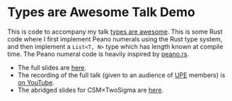 # Types are Awesome Talk Demo

This is code to accompany my talk
[types are awesome](https://hackmd.io/@JlKICFvcQ1OvSlcQCj-4Aw/types-are-awesome#/).
This is some Rust code where I first implement Peano numerals using the Rust
type system, and then implement a `List<T, N>` type which has length known at
compile time. The Peano numeral code is heavily inspired by
[peano.rs](https://github.com/paholg/peano).

- The full slides are [here](https://hackmd.io/@JlKICFvcQ1OvSlcQCj-4Aw/types-are-awesome#/).
- The recording of the full talk (given to an audience of [UPE](https://upe.berkeley.edu/) members)
is [on YouTube](https://youtu.be/9vgBnSxEpUw).
- The abridged slides for CSM×TwoSigma are [here](https://hackmd.io/@JlKICFvcQ1OvSlcQCj-4Aw/Sy12KcetP#/).
